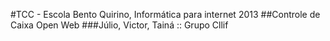 #TCC - Escola Bento Quirino, Informática para internet 2013
##Controle de Caixa Open Web
###Júlio, Victor, Tainá :: Grupo Cllif